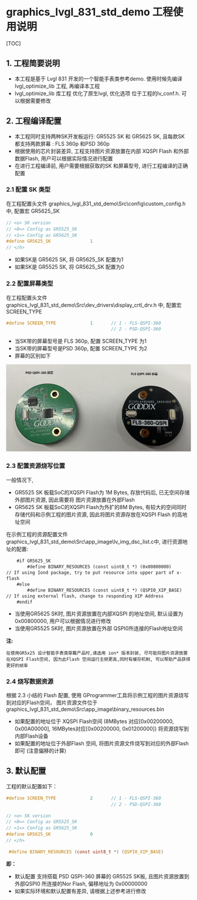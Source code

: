 # graphics_lvgl_831_std_demo 工程使用说明

[TOC]

## 1. 工程简要说明

-   本工程是基于 Lvgl 831 开发的一个智能手表类参考demo. 使用时候先编译lvgl_optimize_lib 工程, 再编译本工程
-   lvgl_optimize_lib 库工程 优化了原生lvgl, 优化选项 位于工程的lv_conf.h. 可以根据需要修改



## 2. 工程编译配置

-   本工程同时支持两种SK开发板运行: GR5525 SK 和 GR5625 SK, 且每款SK 都支持两款屏幕 : FLS 360p 和PSD 360p
-   根据使用的芯片封装差异, 工程支持图片资源放置在内部 XQSPI Flash 和外部数据Flash, 用户可以根据实际情况进行配置
-   在进行工程编译前, 用户需要根据获取的SK 和屏幕型号, 进行工程编译的正确配置  



### 2.1 配置 SK 类型

在工程配置头文件 graphics_lvgl_831_std_demo\Src\config\custom_config.h 中, 配置宏 GR5625_SK

```c
// <o> SK version
// <0=> Config as GR5525_SK
// <1=> Config as GR5625_SK
#define GR5625_SK               1
// </h>
```

-   如果SK是 GR5625 SK, 将 GR5625_SK 配置为1
-   如果SK是 GR5525 SK, 将 GR5625_SK 配置为0



### 2.2 配置屏幕类型

在工程配置头文件graphics_lvgl_831_std_demo\Src\dev_drivers\display_crtl_drv.h 中, 配置宏 SCREEN_TYPE

```c
#define SCREEN_TYPE             1       // 1 - FLS-QSPI-360
                                        // 2 - PSD-QSPI-360
```

-   当SK带的屏幕型号是 FLS 360p, 配置 SCREEN_TYPE 为1
-   当SK带的屏幕型号是PSD 360p, 配置 SCREEN_TYPE 为2
-   屏幕的区别如下

![](./sk_screen.png)



### 2.3 配置资源烧写位置

一般情况下, 

-   GR5525 SK 板载SoC的XQSPI Flash为 1M Bytes, 存放代码后, 已无空间存储外部图片资源, 因此需要将 图片资源放置在外部Flash
-   GR5625 SK 板载SoC的XQSPI Flash为外扩的8M Bytes, 有较大的空间同时存储代码和示例工程的图片资源, 因此将图片资源存放在XQSPI Flash 的高地址空间

在示例工程的资源配置文件graphics_lvgl_831_std_demo\Src\app_image\lv_img_dsc_list.c中, 进行资源地址的配置: 

```
    #if GR5625_SK
        #define BINARY_RESOURCES (const uint8_t *) (0x00800000)       // If using Iond package, try to put resource into upper part of x-flash
    #else
        #define BINARY_RESOURCES (const uint8_t *) (QSPI0_XIP_BASE)     // If using external flash, change to responding XIP Address
    #endif
```

-   当使用GR5625 SK时, 图片资源放置在内部XQSPI 的地址空间,  默认设置为 0x00800000, 用户可以根据情况进行修改
-   当使用GR5525 SK时, 图片资源放置在外部 QSPI0所连接的Flash地址空间

**注:**

```
在使用GR5x25 设计智能手表类穿戴产品时,请选用 ion* 版本封装, 尽可能将图片资源放置在XQSPI Flash空间, 因为此Flash 空间运行主频更高,同时有缓存机制, 可以帮助产品获得更好的帧率 
```



### 2.4 烧写数据资源

根据 2.3 小结的 Flash 配置, 使用 GProgrammer工具将示例工程的图片资源烧写到对应的Flash空间， 图片资源文件位于 graphics_lvgl_831_std_demo\Src\app_image\binary_resources.bin

-   如果配置的地址位于 XQSPI Flash空间 (8MBytes 对应[0x00200000, 0x00A00000], 16MBytes对应[0x00200000, 0x01200000]) 将资源烧写到 内部Flash设备
-   如果配置的地址位于外部Flash 空间, 将图片资源文件烧写到对应的外部Flash即可 (注意偏移的计算)



## 3. 默认配置

工程的默认配置如下：

```c
#define SCREEN_TYPE             2       // 1 - FLS-QSPI-360
                                        // 2 - PSD-QSPI-360
```

```c
// <o> SK version
// <0=> Config as GR5525_SK
// <1=> Config as GR5625_SK
#define GR5625_SK               0
// </h>
```

```c
 #define BINARY_RESOURCES (const uint8_t *) (QSPI0_XIP_BASE)
```



**即：**

- 默认配置 支持搭载 PSD QSPI-360 屏幕的 GR5525 SK板, 且图片资源放置到外部QSPI0 所连接的Nor Flash, 偏移地址为 0x00000000
- 如果实际环境和默认配置有差异, 请根据上述参考进行修改